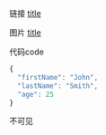 链接
[title](https://www.example.com)

图片
[title](https://www.example.com)

代码code
```js
{
  "firstName": "John",
  "lastName": "Smith",
  "age": 25
}
```

不可见
<!-- 对页面不可见部分 -->

